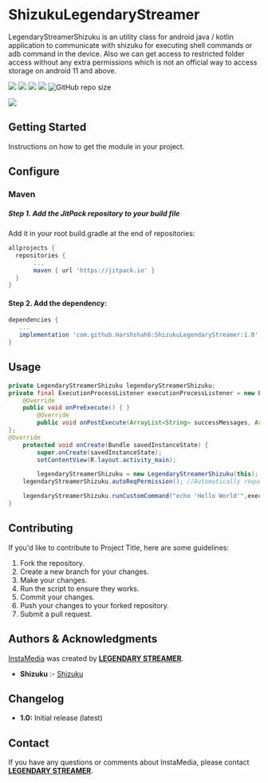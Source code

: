 # ShizukuLegendaryStreamer
LegendaryStreamerShizuku is an utility class for android java / kotlin application to communicate with shizuku for executing shell commands or adb command in the device. Also we can get access to restricted folder access without any extra permissions which is not an official way to access storage on android 11 and above.

 [![](https://jitpack.io/v/Harshshah6/ShizukuLegendaryStreamer.svg)](https://jitpack.io/#Harshshah6/ShizukuLegendaryStreamer)
 [![](https://jitpack.io/v/Harshshah6/ShizukuLegendaryStreamer/week.svg)](httls://jitpack.io/#Harshshah6/ShizukuLegendaryStreamer/week.svg)
 [![](https://jitpack.io/v/Harshshah6/ShizukuLegendaryStreamer/month.svg)](httls://jitpack.io/#Harshshah6/ShizukuLegendaryStreamer/month.svg)
 ![](https://badgen.net/github/release/Harshshah6/ShizukuLegendaryStreamer)
 ![GitHub repo size](https://img.shields.io/github/repo-size/Harshshah6/ShizukuLegendaryStreamer?color=g&logo=github)
 
 [![]([https://repository-images.githubusercontent.com/530299726/354e9b8e-b555-4609-b00c-1c871a2144ef)](https://repository-images.githubusercontent.com/530299726/354e9b8e-b555-4609-b00c-1c871a2144ef](https://github.com/Harshshah6/ShizukuLegendaryStreamer/blob/main/img.png?raw=true))

## Getting Started
Instructions on how to get the module in your project.

## Configure
### Maven
##### Step 1. Add the JitPack repository to your build file
  Add it in your root build.gradle at the end of repositories:
``` gradle
allprojects {
  repositories {
	   ...
	   maven { url 'https://jitpack.io' }
  }
}
 ```
 
#### Step 2. Add the dependency:
```gradle
dependencies {
   ...
   implementation 'com.github.Harshshah6:ShizukuLegendaryStreamer:1.0'
}
```

## Usage
```java
private LegendaryStreamerShizuku legendaryStreamerShizuku;
private final ExecutionProcessListener executionProcessListener = new ExecutionProcessListener() {
 	@Override
	public void onPreExecute() { }
        @Override
        public void onPostExecute(ArrayList<String> successMessages, ArrayList<String> errorMessages) { }
};
@Override
    protected void onCreate(Bundle savedInstanceState) {
        super.onCreate(savedInstanceState);
        setContentView(R.layout.activity_main);

        legendaryStreamerShizuku = new LegendaryStreamerShizuku(this);
	legendaryStreamerShizuku.autoReqPermission(); //Automatically request shizuku runtime permision to connect with shizuku

	legendaryStreamerShizuku.runCustomCommand("echo 'Hello World'",executionProcessListener); //Running an custom adb command
}
```

<!-- or 
### Windows

Simply Download the latest GUI file from the **[releases](https://github.com/Harshshah6/InstaMedia-py/releases)** tab to use this project without any commands and by simple few clicks using our GUI application. -->


## Contributing
If you'd like to contribute to Project Title, here are some guidelines:

1. Fork the repository.
2. Create a new branch for your changes.
3. Make your changes.
5. Run the script to ensure they works.
6. Commit your changes.
7. Push your changes to your forked repository.
8. Submit a pull request.

<!-- 
## License
This project is licensed under the [License Name] - see the [LICENSE.md](LICENSE.md) file for details. -->

## Authors & Acknowledgments
<u>InstaMedia</u> was created by **[LEGENDARY STREAMER](https://github.com/Harshshah6)**.

- **Shizuku** :- [Shizuku]([https://saveig.app](https://github.com/RikkaApps/Shizuku))

## **Changelog**

- **1.0:** Initial release (latest)

## **Contact**

If you have any questions or comments about InstaMedia, please contact **[LEGENDARY STREAMER](https://t.me/legendary_streamer_official)**.
